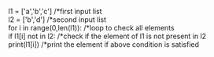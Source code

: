 l1 = ['a','b','c']                    /*first input list <br>
l2 = ['b','d']                        /*second input list <br>
for i in range(0,len(l1)):            /*loop to check all elements <br>
    if l1[i] not in l2:               /*check if the element of l1 is not present in l2 <br>
        print(l1[i])                  /*print the element if above condition is satisfied <br>
